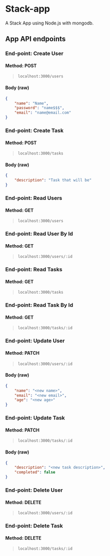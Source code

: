 # Stack-app

A Stack App using Node.js with mongodb.

## App API endpoints

### End-point: Create User

#### Method: POST

>
>```
>localhost:3000/users
>```
>
#### Body (**raw**)

```json
{
    "name": "Name",
    "password": "name$$$",
    "email": "name@email.com"
}
```

### End-point: Create Task

#### Method: POST

>
>```
>localhost:3000/tasks
>```
>

#### Body (**raw**)

```json
{
    "description": "Task that will be"
}
```

### End-point: Read Users

#### Method: GET
>
>```
>localhost:3000/users
>```

### End-point: Read User By Id

#### Method: GET

>
>```
>localhost:3000/users/:id
>```

### End-point: Read Tasks

#### Method: GET

>
>```
>localhost:3000/tasks
>```

### End-point: Read Task By Id

#### Method: GET
>
>```
>localhost:3000/tasks/:id
>```

### End-point: Update User

#### Method: PATCH
>
>```
>localhost:3000/users/:id
>```
>
#### Body (**raw**)

```json
{
    "name": "<new name>",
    "email": "<new email>",
    "age": "<new age>"
}
```

### End-point: Update Task

#### Method: PATCH

>
>```
>localhost:3000/tasks/:id
>```
>
#### Body (**raw**)

```json
{
    "description": "<new task description>",
    "completed": false
}
```

### End-point: Delete User

#### Method: DELETE

>
>```
>localhost:3000/users/:id
>```

### End-point: Delete Task

#### Method: DELETE

>
>```
>localhost:3000/tasks/:id
>```
